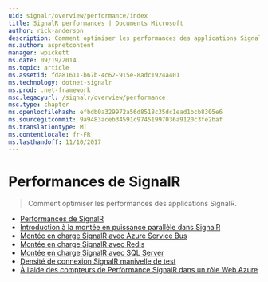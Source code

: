 ```yaml
---
uid: signalr/overview/performance/index
title: SignalR performances | Documents Microsoft
author: rick-anderson
description: Comment optimiser les performances des applications SignalR.
ms.author: aspnetcontent
manager: wpickett
ms.date: 09/19/2014
ms.topic: article
ms.assetid: fda81611-b67b-4c62-915e-8adc1924a401
ms.technology: dotnet-signalr
ms.prod: .net-framework
msc.legacyurl: /signalr/overview/performance
msc.type: chapter
ms.openlocfilehash: efbdb0a329972a56d8518c35dc1ead1bcb8305e6
ms.sourcegitcommit: 9a9483aceb34591c97451997036a9120c3fe2baf
ms.translationtype: MT
ms.contentlocale: fr-FR
ms.lasthandoff: 11/10/2017
---
```

<a name="signalr-performance"></a>Performances de SignalR
====================
> Comment optimiser les performances des applications SignalR.


- [Performances de SignalR](signalr-performance.md)
- [Introduction à la montée en puissance parallèle dans SignalR](scaleout-in-signalr.md)
- [Montée en charge SignalR avec Azure Service Bus](scaleout-with-windows-azure-service-bus.md)
- [Montée en charge SignalR avec Redis](scaleout-with-redis.md)
- [Montée en charge SignalR avec SQL Server](scaleout-with-sql-server.md)
- [Densité de connexion SignalR manivelle de test](signalr-connection-density-testing-with-crank.md)
- [À l’aide des compteurs de Performance SignalR dans un rôle Web Azure](using-signalr-performance-counters-in-an-azure-web-role.md)
